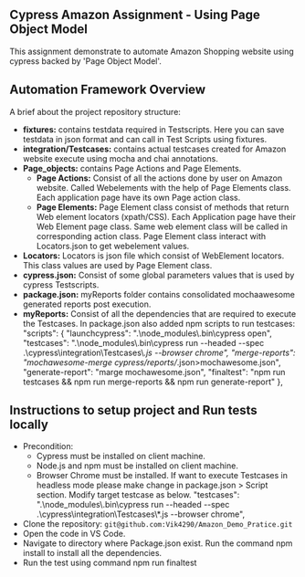 ## **Cypress Amazon Assignment - Using Page Object Model**

This assignment demonstrate to automate Amazon Shopping website using cypress backed by 'Page Object Model'.  

## Automation Framework Overview

A brief about the project repository structure:
  - **fixtures:** contains testdata required in Testscripts. Here you can save testdata in json format and can call in Test Scripts using fixtures.
  - **integration/Testcases:** contains actual testcases created for Amazon website execute using mocha and chai annotations. 
  - **Page_objects:** contains Page Actions and Page Elements.
     - **Page Actions:** Consist of all the actions done by user on Amazon website. Called Webelements with the help of Page Elements class. Each application page have its 
                         own Page action class. 
     - **Page Elements:** Page Element class consist of methods that return Web element locators (xpath/CSS). Each Application page have their Web Element page class. Same web 
                          element class will be called in corresponding action class. Page Element class interact with Locators.json to get webelement values.
  - **Locators:** Locators is json file which consist of WebElement locators. This class values are used by Page Element class. 
  - **cypress.json:** Consist of some global parameters values that is used by cypress Testscripts.
  - **package.json:** myReports folder contains consolidated mochaawesome generated reports post execution. 
  - **myReports:** Consist of all the dependencies that are required to execute the Testcases. In package.json also added npm scripts to run testcases:
                      "scripts": {
                      "launchcypress": ".\\node_modules\\.bin\\cypress open",
                      "testcases": ".\\node_modules\\.bin\\cypress run --headed --spec .\\cypress\\integration\\Testcases\\*.js --browser chrome",
                      "merge-reports": "mochawesome-merge cypress/reports/*.json>mochawesome.json",
                      "generate-report": "marge mochawesome.json",
                      "finaltest": "npm run testcases && npm run merge-reports && npm run generate-report"
                       },
         

## Instructions to setup project and Run tests locally

  - Precondition:
      - Cypress must be installed on client machine.
      - Node.js and npm must be installed on client machine.
      - Browser Chrome must be installed. If want to execute Testcases in headless mode please make change in package.json > Script section. Modify target testcase as below.
        "testcases": ".\\node_modules\\.bin\\cypress run --headed --spec .\\cypress\\integration\\Testcases\\*.js --browser chrome",
- Clone the repository: `git@github.com:Vik4290/Amazon_Demo_Pratice.git`
- Open the code in VS Code.
- Navigate to directory where Package.json exist. Run the command npm install to install all the dependencies. 
- Run the test using command npm run finaltest
